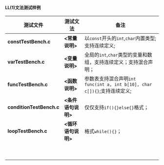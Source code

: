 #### LL(1)文法测试样例



| 测试文件                 | 测试文法           | 备注                                                         |
| ------------------------ | ------------------ | ------------------------------------------------------------ |
| **constTestBench.c**     | **<常量说明\>​**    | 以`const`开头的`int`,`char`内置类型;支持连续定义;            |
| **varTestBench.c**       | **<变量说明>**     | 全局的`int`,`char`类型的变量和数组，支持连续定义；支持混合声明； |
| **funcTestBench.c**      | **<函数说明>**     | 参数表支持混合声明`int func(int a, int b[10], char c[]){}`;支持连续定义; |
| **conditionTestBench.c** | **<条件语句说明>** | 仅仅支持`if(){}else{}`格式；                                 |
| **loopTestBench.c**      | **<循环语句说明>** | 格式`while(){}`；                                            |
|                          |                    |                                                              |
|                          |                    |                                                              |
|                          |                    |                                                              |
|                          |                    |                                                              |
|                          |                    |                                                              |
|                          |                    |                                                              |
|                          |                    |                                                              |
|                          |                    |                                                              |
|                          |                    |                                                              |





